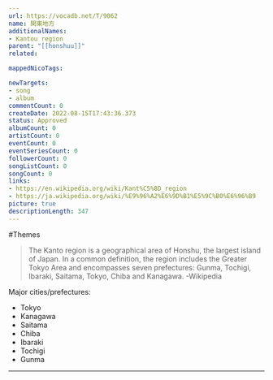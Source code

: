 ```yaml
---
url: https://vocadb.net/T/9062
name: 関東地方
additionalNames: 
- Kantou region
parent: "[[honshuu]]"
related:

mappedNicoTags:

newTargets:
- song
- album
commentCount: 0
createDate: 2022-08-15T17:43:36.373
status: Approved
albumCount: 0
artistCount: 0
eventCount: 0
eventSeriesCount: 0
followerCount: 0
songListCount: 0
songCount: 0
links: 
- https://en.wikipedia.org/wiki/Kant%C5%8D_region
- https://ja.wikipedia.org/wiki/%E9%96%A2%E6%9D%B1%E5%9C%B0%E6%96%B9
picture: true
descriptionLength: 347
---
```


#Themes

> The Kanto region is a geographical area of Honshu, the largest island of Japan.
In a common definition, the region includes the Greater Tokyo Area and encompasses seven prefectures: Gunma, Tochigi, Ibaraki, Saitama, Tokyo, Chiba and Kanagawa.
-Wikipedia

Major cities/prefectures:
- Tokyo
- Kanagawa
- Saitama
- Chiba
- Ibaraki
- Tochigi
- Gunma

---

